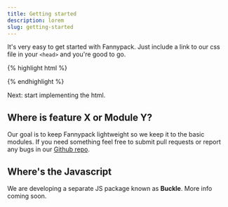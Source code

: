 ```yaml
---
title: Getting started
description: lorem
slug: getting-started
---
```


It's very easy to get started with Fannypack. Just include a link to our css file in your `<head>` and you're good to go.

{% highlight html %}
<link rel="stylesheet" href="https://fannypack.dpgmedia.net/css/fannypack.css" />
{% endhighlight %}

Next: start implementing the html.

## Where is feature X or Module Y?

Our goal is to keep Fannypack lightweight so we keep it to the basic modules.
If you need something feel free to submit pull requests or report any bugs in our [Github repo](https://github.com/depersgroep/fannypack).

## Where's the Javascript

We are developing a separate JS package known as **Buckle**. More info coming soon.
